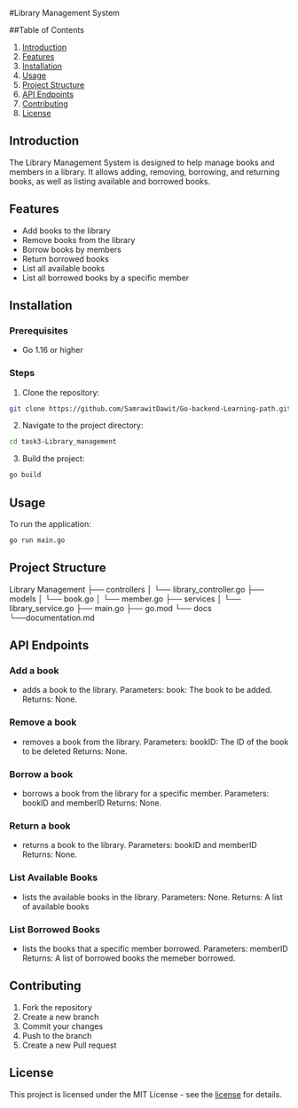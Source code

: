 #Library Management System

##Table of Contents

1. [Introduction](#introduction)
2. [Features](#features)
3. [Installation](#installation)
4. [Usage](#usage)
5. [Project Structure](#project-structure)
6. [API Endpoints](#api-endpoints)
7. [Contributing](#contributing)
8. [License](#license)

## Introduction
The Library Management System is designed to help manage books and members in a library. It allows adding, removing, borrowing, and returning books, as well as listing available and borrowed books.


## Features
- Add books to the library
- Remove books from the library
- Borrow books by members
- Return borrowed books
- List all available books
- List all borrowed books by a specific member

## Installation

### Prerequisites
- Go 1.16 or higher

### Steps
1. Clone the repository:
```sh
git clone https://github.com/SamrawitDawit/Go-backend-Learning-path.git
```
2. Navigate to the project directory:
```sh
cd task3-Library_management
```
3. Build the project:
```sh
go build
```

## Usage

To run the application:
```sh
go run main.go
```

## Project Structure
Library Management
├── controllers
│   └── library_controller.go
├── models
│   └── book.go
│   └── member.go
├── services
│   └── library_service.go
├── main.go
├── go.mod
└── docs
    └──documentation.md

## API Endpoints

### Add a book
- adds a book to the library.
   Parameters:
    book: The book to be added.
   Returns:
    None.
### Remove a book 
- removes a book from the library.
   Parameters:
    bookID: The ID of the book to be deleted
   Returns:
    None.
### Borrow a book 
-  borrows a book from the library for a specific member.
   Parameters: 
    bookID and memberID
   Returns:
    None.
### Return a book
-  returns a book to the library.
   Parameters:
    bookID and memberID
   Returns:
    None.
### List Available Books
- lists the available books in the library.
  Parameters:
    None.
  Returns: 
    A list of available books
### List Borrowed Books
- lists the books that a specific member borrowed.
  Parameters:
    memberID
  Returns: 
    A list of borrowed books the memeber borrowed.

## Contributing
1. Fork the repository
2. Create a new branch
3. Commit your changes
4. Push to the branch
5. Create a new Pull request

## License
This project is licensed under the MIT License - see the [license](https://opensource.org/licenses) for details. 











